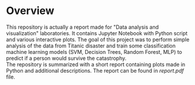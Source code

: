 # Overview
This repository is actually a report made for "Data analysis and visualization" laboratories.
It contains Jupyter Notebook with Python script and various interactive plots. 
The goal of this project was to perform simple analysis of the data from Titanic disaster 
and train some classification machine learning models (SVM, Decision Trees, Random Forest, MLP) to predict if a person would survive the catastrophy.  
The repository is summarized with a short report containing plots made in Python and additional descriptions.
The report can be found in *report.pdf* file.
